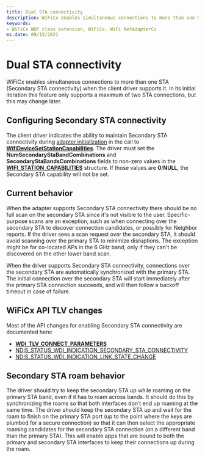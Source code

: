 ```yaml
---
title: Dual STA connectivity
description: WiFiCx enables simultaneous connections to more than one STA when the client driver supports it.
keywords:
- WiFiCx WDF class extension, WiFiCx, WiFi NetAdapterCx
ms.date: 09/15/2021
---
```


# Dual STA connectivity

WiFiCx enables simultaneous connections to more than one STA (Secondary STA connectivity) when the client driver supports it. In its initial iteration this feature only supports a maximum of two STA connections, but this may change later.

## Configuring Secondary STA connectivity

The client driver indicates the ability to maintain Secondary STA connectivity during [adapter initialization](writing-a-wificx-client-driver.md) in the call to [**WifiDeviceSetStationCapabilities**](/windows-hardware/drivers/ddi/wificx/nf-wificx-wifidevicesetstationcapabilities). The driver must set the **NumSecondaryStaBandCombinations** and **SecondaryStaBandsCombinations** fields to non-zero values in the [**WIFI_STATION_CAPABILITIES**](/windows-hardware/drivers/ddi/wificx/ns-wificx-wifi_station_capabilities) structure. If those values are **0**/**NULL**, the Secondary STA capability will not be set.

## Current behavior

When the adapter supports Secondary STA connectivity there should be no full scan on the secondary STA since it's not visible to the user. Specific-purpose scans are an exception, such as when connecting over the secondary STA to discover connection candidates, or possibly for Neighbor reports. If the driver sees a scan request over the secondary STA, it should avoid scanning over the primary STA to minimize disruptions. The exception might be for co-located APs in the 6 GHz band, only if they can't be discovered on the other lower band scan.

When the driver supports Secondary STA connectivity, connections over the secondary STA are automatically synchronized with the primary STA. The initial connection over the secondary STA will start immediately after the primary STA connection succeeds, and will then follow a backoff timeout in case of failure.

## WiFiCx API TLV changes

Most of the API changes for enabling Secondary STA connectivity are documented here:

* [**WDI_TLV_CONNECT_PARAMETERS**](wdi-tlv-connect-parameters.md)
* [NDIS_STATUS_WDI_INDICATION_SECONDARY_STA_CONNECTIVITY](ndis-status-wdi-indication-secondary-sta-connectivity.md)
* [NDIS_STATUS_WDI_INDICATION_LINK_STATE_CHANGE](ndis-status-wdi-indication-link-state-change.md)

##	Secondary STA roam behavior

The driver should try to keep the secondary STA up while roaming on the primary STA band, even if it has to roam across bands. It should do this by synchronizing the roams so that both interfaces don’t end up roaming at the same time. The driver should keep the secondary STA up and wait for the roam to finish on the primary STA port (up to the point where the keys are plumbed for a secure connection) so that it can then select the appropriate roaming candidates for the secondary STA connection (on a different band than the primary STA). This will enable apps that are bound to both the primary and secondary STA interfaces to keep their connections up during the roam.

